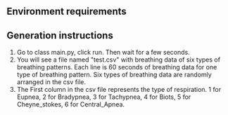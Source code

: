 ## Environment requirements



## Generation instructions

1. Go to class main.py, click run. Then wait for a few seconds.
2. You will see a file named "test.csv" with breathing data of six types of breathing patterns. Each line is 60 seconds of breathing data for one type of breathing pattern. Six types of breathing data are randomly arranged in the csv file. 
3. The First column in the csv file represents the type of respiration. 1 for Eupnea, 2 for Bradypnea, 3 for Tachypnea, 4 for Biots, 5 for Cheyne_stokes, 6 for Central_Apnea. 